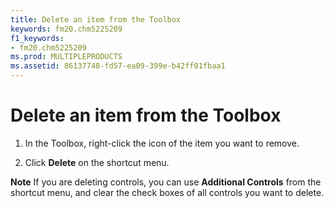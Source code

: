```yaml
---
title: Delete an item from the Toolbox
keywords: fm20.chm5225209
f1_keywords:
- fm20.chm5225209
ms.prod: MULTIPLEPRODUCTS
ms.assetid: 86137748-fd57-ea09-399e-b42ff01fbaa1
---
```



# Delete an item from the Toolbox




1. In the Toolbox, right-click the icon of the item you want to remove.
    
2. Click  **Delete** on the shortcut menu.
    




 **Note**  If you are deleting controls, you can use  **Additional Controls** from the shortcut menu, and clear the check boxes of all controls you want to delete.


